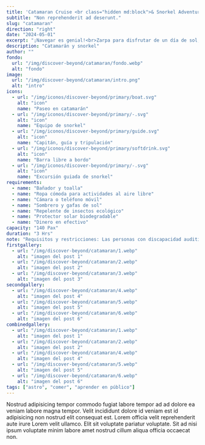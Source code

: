 ```yaml
---
title: 'Catamaran Cruise <br class="hidden md:block">& Snorkel Adventure '
subtitle: "Non reprehenderit ad deserunt."
slug: "catamaran"
direction: "right"
date: "2024-05-01"
excerpt: "¡Navegar es genial!<br>Zarpa para disfrutar de un día de sol, mar y diversión en nuestro catamarán hacia las costas vírgenes de Roatán. Embarca y descubre la impresionante costa de la isla mientras navegas por sus aguas cristalinas y te sumerges en el vibrante mundo submarino del Mar Caribe. "
description: "Catamarán y snorkel"
author: ""
fondo:
  url: "/img/discover-beyond/catamaran/fondo.webp"
  alt: "fondo"
image:
  url: "/img/discover-beyond/catamaran/intro.png"
  alt: "intro"
icons:
  - url: "/img/iconos/discover-beyond/primary/boat.svg"
    alt: "icon"
    name: "Paseo en catamarán"
  - url: "/img/iconos/discover-beyond/primary/-.svg"
    alt: "icon"
    name: "Equipo de snorkel"
  - url: "/img/iconos/discover-beyond/primary/guide.svg"
    alt: "icon"
    name: "Capitán, guía y tripulación"
  - url: "/img/iconos/discover-beyond/primary/softdrink.svg"
    alt: "icon"
    name: "Barra libre a bordo"
  - url: "/img/iconos/discover-beyond/primary/-.svg"
    alt: "icon"
    name: "Excursión guiada de snorkel"
requirements:
  - name: "Bañador y toalla"
  - name: "Ropa cómoda para actividades al aire libre"
  - name: "Cámara o teléfono móvil"
  - name: "Sombrero y gafas de sol"
  - name: "Repelente de insectos ecológico"
  - name: "Protector solar biodegradable"
  - name: "Dinero en efectivo"
capacity: "140 Pax"
duration: "3 Hrs"
note: "Requisitos y restricciones: Las personas con discapacidad auditiva deben ir acompañadas de un asistente, amigo o familiar. Por razones de seguridad, no pueden participar en esta excursión los huéspedes con lesiones de cuello o espalda, cirugías recientes o pacientes con asma, diabetes, esquizofrenia, pánico, epilepsia, ceguera, embarazo u otras afecciones cardíacas o respiratorias. El límite de peso es de 120 kilos o 264 libras. La edad mínima para participar es de 8 años y la máxima de 65. Esta excursión es apropiada para huéspedes que puedan caminar sin dificultades. Los visitantes con andador, bastón, silla de ruedas plegable manual o plegable ligera, scooter / silla de ruedas eléctrica no son elegibles para participar en la excursión."
firstgallery:
  - url: "/img/discover-beyond/catamaran/1.webp"
    alt: "imagen del post 1"
  - url: "/img/discover-beyond/catamaran/2.webp"
    alt: "imagen del post 2"
  - url: "/img/discover-beyond/catamaran/3.webp"
    alt: "imagen del post 3"
secondgallery:
  - url: "/img/discover-beyond/catamaran/4.webp"
    alt: "imagen del post 4"
  - url: "/img/discover-beyond/catamaran/5.webp"
    alt: "imagen del post 5"
  - url: "/img/discover-beyond/catamaran/6.webp"
    alt: "imagen del post 6"
combinedgallery:
  - url: "/img/discover-beyond/catamaran/1.webp"
    alt: "imagen del post 1"
  - url: "/img/discover-beyond/catamaran/2.webp"
    alt: "imagen del post 2"
  - url: "/img/discover-beyond/catamaran/4.webp"
    alt: "imagen del post 4"
  - url: "/img/discover-beyond/catamaran/5.webp"
    alt: "imagen del post 5"
  - url: "/img/discover-beyond/catamaran/6.webp"
    alt: "imagen del post 6"
tags: ["astro", "comer", "aprender en público"]
---
```



Nostrud adipisicing tempor commodo fugiat labore tempor ad ad dolore ea veniam labore magna tempor. Velit incididunt dolore id veniam est id adipisicing non nostrud elit consequat est. Lorem officia velit reprehenderit aute irure Lorem velit ullamco. Elit sit voluptate pariatur voluptate. Sit ad nisi ipsum voluptate minim labore amet nostrud cillum aliqua officia occaecat non.
